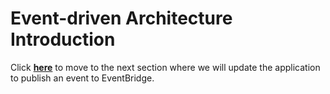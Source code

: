# Event-driven Architecture Introduction

Click [**here**](/content/eventbridge/publish-event.md) to move to the next section where we will update the application to publish an event to EventBridge.